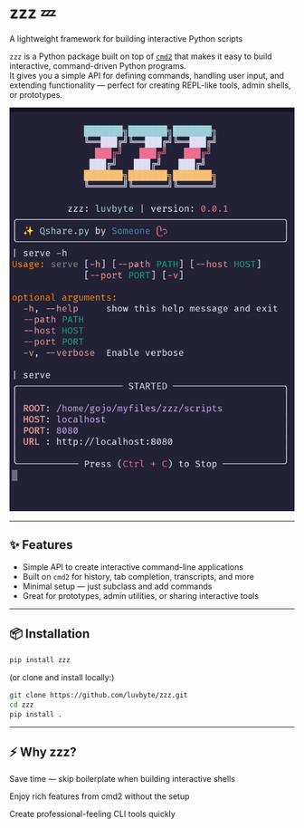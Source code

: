 # zzz 💤  
A lightweight framework for building interactive Python scripts

`zzz` is a Python package built on top of [`cmd2`](https://cmd2.readthedocs.io) that makes it easy to build interactive, command-driven Python programs.  
It gives you a simple API for defining commands, handling user input, and extending functionality — perfect for creating REPL-like tools, admin shells, or prototypes.

![zzz screenshot](docs/images/ss.jpg)

---

## ✨ Features

- Simple API to create interactive command-line applications  
- Built on `cmd2` for history, tab completion, transcripts, and more  
- Minimal setup — just subclass and add commands  
- Great for prototypes, admin utilities, or sharing interactive tools  

---

## 📦 Installation

```bash
pip install zzz
```

(or clone and install locally:)
```bash
git clone https://github.com/luvbyte/zzz.git
cd zzz
pip install .
```
---
## ⚡ Why zzz?

Save time — skip boilerplate when building interactive shells

Enjoy rich features from cmd2 without the setup

Create professional-feeling CLI tools quickly

